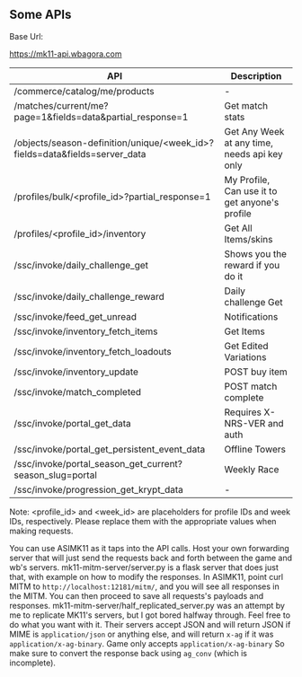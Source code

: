 ## Some APIs

Base Url:

https://mk11-api.wbagora.com

| API                                                        | Description                                 |
| ---------------------------------------------------------- | ------------------------------------------- |
| /commerce/catalog/me/products                            | -                                           |
| /matches/current/me?page=1&fields=data&partial_response=1| Get match stats                             |
| /objects/season-definition/unique/<week_id>?fields=data&fields=server_data | Get Any Week at any time, needs api key only |
| /profiles/bulk/<profile_id>?partial_response=1           | My Profile, Can use it to get anyone's profile |
| /profiles/<profile_id>/inventory                         | Get All Items/skins                         |
| /ssc/invoke/daily_challenge_get                          | Shows you the reward if you do it           |
| /ssc/invoke/daily_challenge_reward                       | Daily challenge Get                         |
| /ssc/invoke/feed_get_unread                              | Notifications                               |
| /ssc/invoke/inventory_fetch_items                        | Get Items                                   |
| /ssc/invoke/inventory_fetch_loadouts                     | Get Edited Variations                       |
| /ssc/invoke/inventory_update                             | POST buy item                               |
| /ssc/invoke/match_completed                              | POST match complete                         |
| /ssc/invoke/portal_get_data                              | Requires X-NRS-VER and auth                  |
| /ssc/invoke/portal_get_persistent_event_data             | Offline Towers                              |
| /ssc/invoke/portal_season_get_current?season_slug=portal | Weekly Race                                 |
| /ssc/invoke/progression_get_krypt_data                   | -                                           |

Note: <profile_id> and <week_id> are placeholders for profile IDs and week IDs, respectively. Please replace them with the appropriate values when making requests.

You can use ASIMK11 as it taps into the API calls. Host your own forwarding server that will just send the requests back and forth between the game and wb's servers. mk11-mitm-server/server.py is a flask server that does just that, with example on how to modify the responses. In ASIMK11, point curl MITM to `http://localhost:12181/mitm/`, and you will see all responses in the MITM. You can then proceed to save all requests's payloads and responses.
mk11-mitm-server/half_replicated_server.py was an attempt by me to replicate MK11's servers, but I got bored halfway through. Feel free to do what you want with it. Their servers accept JSON and will return JSON if MIME is `application/json` or anything else, and will return `x-ag` if it was `application/x-ag-binary`. Game only accepts `application/x-ag-binary` So make sure to convert the response back using `ag_conv` (which is incomplete).